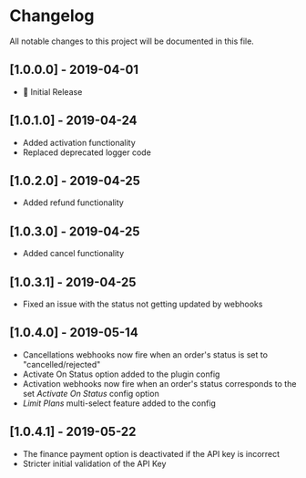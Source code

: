# Changelog
All notable changes to this project will be documented in this file.

## [1.0.0.0] - 2019-04-01
- :dizzy: Initial Release

## [1.0.1.0] - 2019-04-24
- Added activation functionality
- Replaced deprecated logger code

## [1.0.2.0] - 2019-04-25
- Added refund functionality

## [1.0.3.0] - 2019-04-25
- Added cancel functionality

## [1.0.3.1] - 2019-04-25
- Fixed an issue with the status not getting updated by webhooks

## [1.0.4.0] - 2019-05-14
- Cancellations webhooks now fire when an order's status is set to 
"cancelled/rejected"
- Activate On Status option added to the plugin config
- Activation webhooks now fire when an order's status corresponds to 
the set _Activate On Status_ config option
- _Limit Plans_ multi-select feature added to the config

## [1.0.4.1] - 2019-05-22
- The finance payment option is deactivated if the API key is incorrect
- Stricter initial validation of the API Key